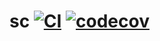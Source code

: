 # sc [![CI](https://github.com/gabrielbarker/sc/actions/workflows/ci.yml/badge.svg)](https://github.com/gabrielbarker/sc/actions/workflows/ci.yml) [![codecov](https://codecov.io/github/gabrielbarker/sc/branch/develop/graph/badge.svg?token=RfkXLINOJV)](https://codecov.io/github/gabrielbarker/sc)